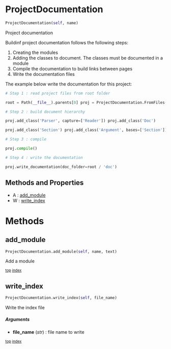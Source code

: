 # ProjectDocumentation

``` python
ProjectDocumentation(self, name)
```

Project documentation

Buildinf project documentation follows the following steps:
1. Creating the modules
2. Adding the classes to document. The classes must be documented in a module
3. Compile the documentation to build links between pages
4. Write the documentation files

The example below write the documentation for this project:

``` python
# Step 1 : read project files from root folder

root = Path(__file__).parents[0] proj = ProjectDocumentation.FromFiles('Test', folder=root)

# Step 2 : build document hierarchy

proj.add_class('Parser', capture=['Reader']) proj.add_class('Doc')

proj.add_class('Section') proj.add_class('Argument', bases=['Section']) proj.add_class('Return',   bases=['Section']) proj.add_class('Function', bases=['Section']) proj.add_class('Class',    bases=['Section']) proj.add_class('Module') proj.add_class('ProjectDocumentation')

# Step 3 : compile

proj.compile()

# Step 4 : write the documentation

proj.write_documentation(doc_folder=root / 'doc')
```



## Methods and Properties
- A : [add_module](#add_module) 
- W : [write_index](#write_index) 

# Methods

## add_module

``` python
ProjectDocumentation.add_module(self, name, text)
```

Add a module





<sub>[top](#projectdocumentation) [index](index.md)</sub>
## write_index

``` python
ProjectDocumentation.write_index(self, file_name)
```

Write the index file



##### Arguments

- **file_name** (_str_) : file name to write



<sub>[top](#projectdocumentation) [index](index.md)</sub>

